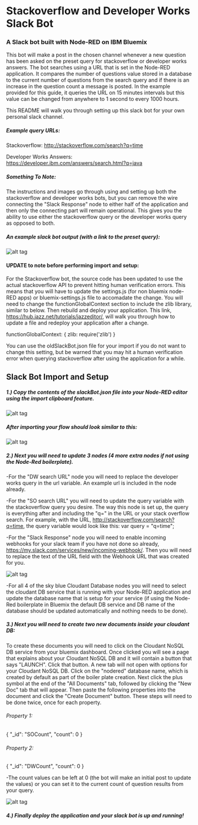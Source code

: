 # Stackoverflow and Developer Works Slack Bot
### A Slack bot built with Node-RED on IBM Bluemix
This bot will make a post in the chosen channel whenever a new question has been asked on the preset query for stackoverflow or developer works answers. The bot searches using a URL that is set in the Node-RED application. It compares the number of questions value stored in a database to the current number of questions from the search query and if there is an increase in the question count a message is posted. In the example provided for this guide, it queries the URL on 15 minutes intervals but this value can be changed from anywhere to 1 second to every 1000 hours.

This README will walk you through setting up this slack bot for your own personal slack channel.

##### Example query URLs:
Stackoverflow: http://stackoverflow.com/search?q=time

Developer Works Answers: https://developer.ibm.com/answers/search.html?q=java

##### Something To Note:
The instructions and images go through using and setting up both the stackoverflow and developer works bots, but you can remove the wire connecting the "Slack Response" node to either half of the application and then only the connecting part will remain operational. This gives you the ability to use either the stackoverflow query or the developer works query as opposed to both.

##### An example slack bot output (with a link to the preset query):
![alt tag](https://github.com/franklsm1/SO_DW_slackBot/blob/master/SODWexample.PNG)

#### UPDATE to note before performing import and setup:
For the Stackoverflow bot, the source code has been updated to use the actual stackoverflow API to prevent hitting human verification errors. This means that you will have to update the settings.js (for non bluemix node-RED apps) or bluemix-settings.js file to accomadate the change.  You will need to change the functionGlobalContext section to include the zlib library, similar to below. Then rebuild and deploy your application. This link, https://hub.jazz.net/tutorials/jazzeditor/, will walk you through how to update a file and redeploy your application after a change.

functionGlobalContext: { zlib: require('zlib') }

You can use the oldSlackBot.json file for your import if you do not want to change this setting, but be warned that you may hit a human verification error when querying stackoverflow after using the application for a while.

## Slack Bot Import and Setup
##### 1.) Copy the contents of the slackBot.json file into your Node-RED editor using the import clipboard feature.

![alt tag](https://github.com/franklsm1/SO_DW_slackBot/blob/master/import.PNG)


##### After importing your flow should look similar to this:
![alt tag](https://github.com/franklsm1/SO_DW_slackBot/blob/master/DWSOflow.PNG)

##### 2.) Next you will need to update 3 nodes (4 more extra nodes if not using the Node-Red boilerplate).
  -For the "DW search URL" node you will need to replace the developer works query in the url variable. An example url is included in the node already.
  
  -For the "SO search URL" you will need to update the query variable with the stackoverflow query you desire.  The way this node is set up, the query is everything after and including the "q=" in the URL or your stack overflow search.  For example, with the URL, http://stackoverflow.com/search?q=time, the query variable would look like this: var query = "q=time";
  
  -For the "Slack Response" node you will need to enable incoming webhooks for your slack team if you have not done so already, https://my.slack.com/services/new/incoming-webhook/. Then you will need to replace the text of the URL field with the Webhook URL that was created for you.
  
  ![alt tag](https://github.com/franklsm1/SO_DW_slackBot/blob/master/webhookToken.PNG)
  
  -For all 4 of the sky blue Cloudant Database nodes you will need to select the cloudant DB service that is running with your Node-RED application and update the database name that is setup for your service (if using the Node-Red boilerplate in Bluemix the default DB service and DB name of the database should be updated automatically and nothing needs to be done).
  
##### 3.) Next you will need to create two new documents inside your cloudant DB:
  To create these documents you will need to click on the Cloudant NoSQL DB service from your bluemix dashboard.  Once clicked you will see a page that explains about your Cloudant NoSQL DB and it will contain a button that says "LAUNCH". Click that button. A new tab will not open with options for your Cloudant NoSQL DB. Click on the "nodered" database name, which is created by default as part of the boiler plate creation. Next click the plus symbol at the end of the "All Documents" tab, followed by clicking the "New Doc" tab that will appear. Then paste the following properties into the document and click the "Create Document" button. These steps will need to be done twice, once for each property.
  
######  Property 1:  
  {
    "_id": "SOCount",
    "count": 0
  }

######  Property 2:  
  {
    "_id": "DWCount",
    "count": 0
  }
  
  -The count values can be left at 0 (the bot will make an initial post to update the values) or you can set it to the current count of question results from your query.
  
  ![alt tag](https://github.com/franklsm1/SO_DW_slackBot/blob/master/DBCreate.png)
##### 4.) Finally deploy the application and your slack bot is up and running!
